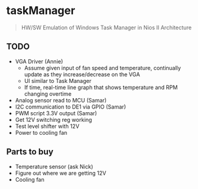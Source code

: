 # taskManager
> HW/SW Emulation of Windows Task Manager in Nios II Architecture

## TODO
- VGA Driver (Annie)
    - Assume given input of fan speed and temperature, continually update as they increase/decrease on the VGA
    - UI similar to Task Manager
    - If time, real-time line graph that shows temperature and RPM changing overtime
- Analog sensor read to MCU (Samar)
- I2C communication to DE1 via GPIO (Samar)
- PWM script 3.3V output (Samar) 
- Get 12V switching reg working 
- Test level shifter with 12V
- Power to cooling fan

## Parts to buy
- Temperature sensor (ask Nick)
- Figure out where we are getting 12V
- Cooling fan